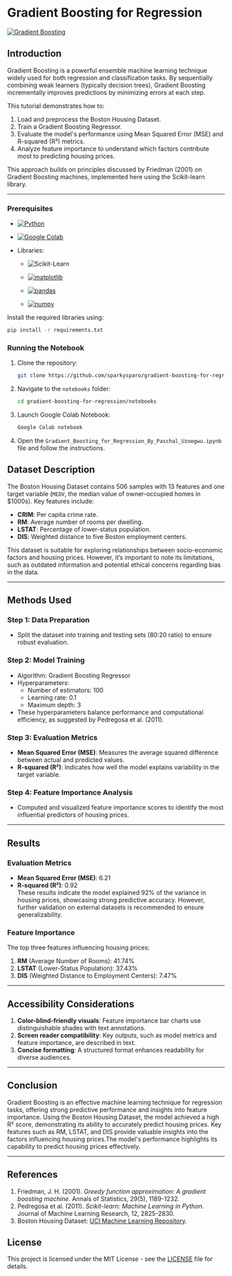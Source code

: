 # Gradient Boosting for Regression
[![Gradient Boosting](https://img.shields.io/badge/Gradient--Boosting-Regression--Friendly-blue?style=for-the-badge&logo=codefactor&logoColor=white)](https://scikit-learn.org/stable/modules/ensemble.html#gradient-boosting)


## Introduction

Gradient Boosting is a powerful ensemble machine learning technique widely used for both regression and classification tasks. By sequentially combining weak learners (typically decision trees), Gradient Boosting incrementally improves predictions by minimizing errors at each step.

This tutorial demonstrates how to:
1. Load and preprocess the Boston Housing Dataset.
2. Train a Gradient Boosting Regressor.
3. Evaluate the model's performance using Mean Squared Error (MSE) and R-squared (R²) metrics.
4. Analyze feature importance to understand which factors contribute most to predicting housing prices.

This approach builds on principles discussed by Friedman (2001) on Gradient Boosting machines, implemented here using the Scikit-learn library.

---
### Prerequisites
- [![Python](https://img.shields.io/badge/Python-3.8%2B-3776AB?style=for-the-badge&logo=python&logoColor=white)](https://www.python.org/)

- [![Google Colab](https://img.shields.io/badge/Google%20Colab-Data%20Science%20Platform-F9AB00?style=for-the-badge&logo=googlecolab&logoColor=white)](https://colab.research.google.com/)


- Libraries:
  - ![Scikit-Learn](https://img.shields.io/badge/Scikit--Learn-F7931E?style=for-the-badge&logo=scikit-learn&logoColor=white)
  - [![matplotlib](https://img.shields.io/badge/matplotlib-008080?style=for-the-badge&logoColor=white)](https://matplotlib.org/)

  - [![pandas](https://img.shields.io/badge/pandas-150458?style=for-the-badge&logo=pandas&logoColor=white)](https://pandas.pydata.org/)

  - [![numpy](https://img.shields.io/badge/numpy-013243?style=for-the-badge&logo=numpy&logoColor=white)](https://numpy.org/)


Install the required libraries using:
```bash
pip install -r requirements.txt
```

### Running the Notebook
1. Clone the repository:
   ```bash
   git clone https://github.com/sparkysparo/gradient-boosting-for-regression.git
   ```
2. Navigate to the `notebooks` folder:
   ```bash
   cd gradient-boosting-for-regression/notebooks
   ```
3. Launch Google Colab Notebook:
   ```bash
   Google Colab notebook
   ```
4. Open the `Gradient_Boosting_for_Regression_By_Paschal_Uzoegwu.ipynb` file and follow the instructions.
    
## Dataset Description

The Boston Housing Dataset contains 506 samples with 13 features and one target variable (`MEDV`, the median value of owner-occupied homes in $1000s). Key features include:
- **CRIM**: Per capita crime rate.
- **RM**: Average number of rooms per dwelling.
- **LSTAT**: Percentage of lower-status population.
- **DIS**: Weighted distance to five Boston employment centers.

This dataset is suitable for exploring relationships between socio-economic factors and housing prices. However, it’s important to note its limitations, such as outdated information and potential ethical concerns regarding bias in the data.

---

## Methods Used

### Step 1: Data Preparation
- Split the dataset into training and testing sets (80:20 ratio) to ensure robust evaluation.

### Step 2: Model Training
- Algorithm: Gradient Boosting Regressor
- Hyperparameters:
  - Number of estimators: 100
  - Learning rate: 0.1
  - Maximum depth: 3
- These hyperparameters balance performance and computational efficiency, as suggested by Pedregosa et al. (2011).

### Step 3: Evaluation Metrics
- **Mean Squared Error (MSE)**: Measures the average squared difference between actual and predicted values.
- **R-squared (R²)**: Indicates how well the model explains variability in the target variable.

### Step 4: Feature Importance Analysis
- Computed and visualized feature importance scores to identify the most influential predictors of housing prices.

---

## Results

### Evaluation Metrics
- **Mean Squared Error (MSE)**: 6.21
- **R-squared (R²)**: 0.92  
 These results indicate the model explained 92% of the variance in housing prices, showcasing strong predictive accuracy. However, further validation on external datasets is recommended to ensure generalizability.

### Feature Importance
The top three features influencing housing prices:
1. **RM** (Average Number of Rooms): 41.74%
2. **LSTAT** (Lower-Status Population): 37.43%
3. **DIS** (Weighted Distance to Employment Centers): 7.47%

---

## Accessibility Considerations

1. **Color-blind-friendly visuals**: Feature importance bar charts use distinguishable shades with text annotations.
2. **Screen reader compatibility**: Key outputs, such as model metrics and feature importance, are described in text.
3. **Concise formatting**: A structured format enhances readability for diverse audiences.
---

## Conclusion

Gradient Boosting is an effective machine learning technique for regression tasks, offering strong predictive performance and insights into feature importance. Using the Boston Housing Dataset, the model achieved a high R² score, demonstrating its ability to accurately predict housing prices. Key features such as RM, LSTAT, and DIS provide valuable insights into the factors influencing housing prices.The model's performance highlights its capability to predict housing prices effectively.

---

## References

1. Friedman, J. H. (2001). *Greedy function approximation: A gradient boosting machine*. Annals of Statistics, 29(5), 1189-1232.
2. Pedregosa et al. (2011). *Scikit-learn: Machine Learning in Python*. Journal of Machine Learning Research, 12, 2825-2830.
3. Boston Housing Dataset: [UCI Machine Learning Repository](https://archive.ics.uci.edu/ml/datasets/Housing).


## License
This project is licensed under the MIT License - see the [LICENSE](LICENSE) file for details.

